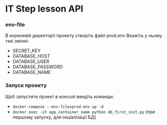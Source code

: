 # IT Step lesson API

### env-file
В кореневій директорії проекту створіть файл prod.env
Вкажіть у ньому такі змінні:
- SECRET_KEY
- DATABASE_HOST
- DATABASE_USER
- DATABASE_PASSWORD
- DATABASE_NAME

### Запуск проекту
Щоб запустити проект в консолі введіть команди:
- `docker-compose --env-file=prod.env up -d`
- `docker exec -it app_container_name python db_first_init.py` (при першому запуску, для ініціалізації БД)
